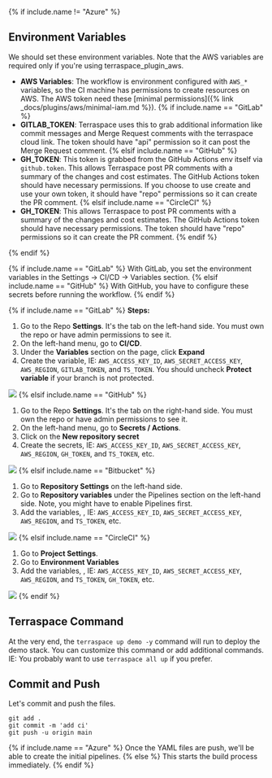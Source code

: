 {% if include.name != "Azure" %}
## Environment Variables

We should set these environment variables. Note that the AWS variables are required only if you're using terraspace_plugin_aws.

* **AWS Variables**: The workflow is environment configured with `AWS_*` variables, so the CI machine has permissions to create resources on AWS. The AWS token need these [minimal permissions]({% link _docs/plugins/aws/minimal-iam.md %}).
{% if include.name == "GitLab" %}
* **GITLAB_TOKEN**: Terraspace uses this to grab additional information like commit messages and Merge Request comments with the terraspace cloud link. The token should have "api" permission so it can post the Merge Request comment.
{% elsif include.name == "GitHub" %}
* **GH_TOKEN**: This token is grabbed from the GitHub Actions env itself via `github.token`. This allows Terraspace post PR comments with a summary of the changes and cost estimates. The GitHub Actions token should have necessary permissions. If you choose to use create and use your own token, it should have "repo" permissions so it can create the PR comment.
{% elsif include.name == "CircleCI" %}
* **GH_TOKEN**: This allows Terraspace to post PR comments with a summary of the changes and cost estimates. The GitHub Actions token should have necessary permissions. The token should have "repo" permissions so it can create the PR comment.
{% endif %}

{% endif %}

{% if include.name == "GitLab" %}
With GitLab, you set the environment variables in the Settings -> CI/CD -> Variables section.
{% elsif include.name == "GitHub" %}
With GitHub, you have to configure these secrets before running the workflow.
{% endif %}

{% if include.name == "GitLab" %}
**Steps:**

1. Go to the Repo **Settings**. It's the tab on the left-hand side. You must own the repo or have admin permissions to see it.
2. On the left-hand menu, go to **CI/CD**.
3. Under the **Variables** section on the page, click **Expand**
4. Create the variable, IE: `AWS_ACCESS_KEY_ID`, `AWS_SECRET_ACCESS_KEY`, `AWS_REGION`, `GITLAB_TOKEN`, and `TS_TOKEN`. You should uncheck **Protect variable** if your branch is not protected.

![](https://img.boltops.com/images/terraspace/cloud/ci/gitlab/push/gitlab-variables.png)
{% elsif include.name == "GitHub" %}
1. Go to the Repo **Settings**. It's the tab on the right-hand side. You must own the repo or have admin permissions to see it.
2. On the left-hand menu, go to **Secrets / Actions**.
3. Click on the **New repository secret**
4. Create the secrets, IE: `AWS_ACCESS_KEY_ID`, `AWS_SECRET_ACCESS_KEY`, `AWS_REGION`, `GH_TOKEN`, and `TS_TOKEN`, etc.

![](https://img.boltops.com/images/terraspace/cloud/ci/github/push/github-secrets.png)
{% elsif include.name == "Bitbucket" %}
1. Go to **Repository Settings** on the left-hand side.
2. Go to **Repository variables** under the Pipelines section on the left-hand side. Note, you might have to enable Pipelines first.
3. Add the variables, , IE: `AWS_ACCESS_KEY_ID`, `AWS_SECRET_ACCESS_KEY`, `AWS_REGION`, and `TS_TOKEN`, etc.

![](https://img.boltops.com/images/terraspace/cloud/ci/bitbucket/push/repository-variables.png)
{% elsif include.name == "CircleCI" %}
1. Go to **Project Settings**.
2. Go to **Environment Variables**
3. Add the variables, , IE: `AWS_ACCESS_KEY_ID`, `AWS_SECRET_ACCESS_KEY`, `AWS_REGION`, and `TS_TOKEN`, `GH_TOKEN`, etc.

![](https://img.boltops.com/images/terraspace/cloud/ci/circleci/push/environment-variables.png)
{% endif %}

## Terraspace Command

At the very end, the `terraspace up demo -y` command will run to deploy the demo stack. You can customize this command or add additional commands. IE: You probably want to use `terraspace all up` if you prefer.

## Commit and Push

Let's commit and push the files.

    git add .
    git commit -m 'add ci'
    git push -u origin main

{% if include.name == "Azure" %}
Once the YAML files are push, we'll be able to create the initial pipelines.
{% else %}
This starts the build process immediately.
{% endif %}
